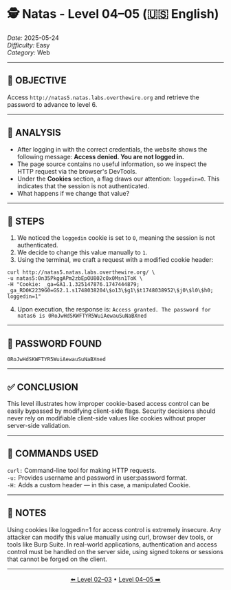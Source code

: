 # 🕵️ Natas - Level 04–05 (🇺🇸 English)  
*Date:* 2025-05-24  
*Difficulty:* Easy  
*Category:* Web

---

## 🎯 OBJECTIVE

Access `http://natas5.natas.labs.overthewire.org` and retrieve the password to advance to level 6.

---

## 🔎 ANALYSIS

- After logging in with the correct credentials, the website shows the following message:
**Access denied. You are not logged in.**
- The page source contains no useful information, so we inspect the HTTP request via the browser's DevTools.
- Under the **Cookies** section, a flag draws our attention: `loggedin=0`. This indicates that the session is not authenticated.
- What happens if we change that value?

---

## 🧱 STEPS

1. We noticed the `loggedin` cookie is set to `0`, meaning the session is not authenticated.
2. We decide to change this value manually to `1`.
3. Using the terminal, we craft a request with a modified cookie header:

```
curl http://natas5.natas.labs.overthewire.org/ \  
-u natas5:0n35PkggAPm2zbEpOU802c0x0Msn1ToK \  
-H "Cookie: _ga=GA1.1.325147876.1747444879; _ga_RD0K2239G0=GS2.1.s1748038204\$o13\$g1\$t1748038952\$j0\$l0\$h0;  
loggedin=1"  
```
4. Upon execution, the response is: `Access granted. The password for natas6 is 0RoJwHdSKWFTYR5WuiAewauSuNaBXned`

---

## 🔑 PASSWORD FOUND

```
0RoJwHdSKWFTYR5WuiAewauSuNaBXned
```

---

## ✅ CONCLUSION

This level illustrates how improper cookie-based access control can be easily bypassed by modifying client-side flags.
Security decisions should never rely on modifiable client-side values like cookies without proper server-side validation.


---

## 🧪 COMMANDS USED

`curl:` Command-line tool for making HTTP requests.  
`-u:` Provides username and password in user:password format.  
`-H:` Adds a custom header — in this case, a manipulated Cookie.  

---

## 🧠 NOTES

Using cookies like loggedin=1 for access control is extremely insecure. Any attacker can modify this value manually using curl, browser dev tools, or tools like Burp Suite.
In real-world applications, authentication and access control must be handled on the server side, using signed tokens or sessions that cannot be forged on the client.

---


<p align="center">
  <a href="../Natas03-04/Readme-US.md">⬅️ Level 02–03</a> • 
  <a href="../Natas05-06/Readme-US.md">Level 04–05 ➡️</a>
</p>
